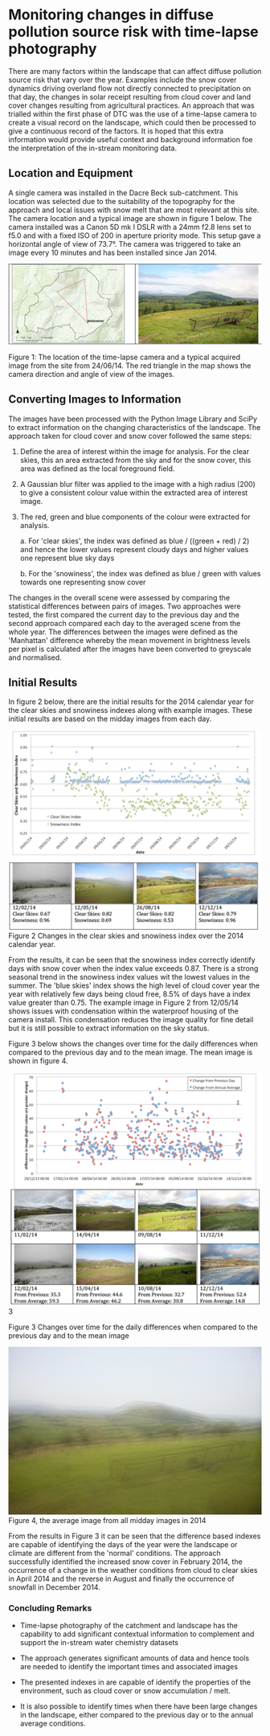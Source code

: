 Monitoring changes in diffuse pollution source risk with time-lapse photography
===============================================================================

There are many factors within the landscape that can affect diffuse pollution source risk that vary over the year. Examples include the snow cover dynamics driving overland flow not directly connected to precipitation on that day, the changes in solar receipt resulting from
cloud cover and land cover changes resulting from agricultural
practices. An approach that was trialled within the first phase of DTC
was the use of a time-lapse camera to create a visual record on the
landscape, which could then be processed to give a continuous record of
the factors. It is hoped that this extra information would provide
useful context and background information foe the interpretation of the
in-stream monitoring data.

Location and Equipment
----------------------

A single camera was installed in the Dacre Beck sub-catchment. This
location was selected due to the suitability of the topography for the
approach and local issues with snow melt that are most relevant at this
site. The camera location and a typical image are shown in figure 1
below. The camera installed was a Canon 5D mk I DSLR with a 24mm f2.8
lens set to f5.0 and with a fixed ISO of 200 in aperture priority mode.
This setup gave a horizontal angle of view of 73.7°. The camera was
triggered to take an image every 10 minutes and has been installed since
Jan 2014.

  ![](TimeLapseDTC-Figure01.png)

Figure 1: The location of the time-lapse camera and a typical acquired
image from the site from 24/06/14. The red triangle in the map shows the
camera direction and angle of view of the images.

Converting Images to Information
--------------------------------

The images have been processed with the Python Image Library and SciPy
to extract information on the changing characteristics of the landscape.
The approach taken for cloud cover and snow cover followed the same
steps:

1.  Define the area of interest within the image for analysis. For the
    clear skies, this an area extracted from the sky and for the snow
    cover, this area was defined as the local foreground field.

2.  A Gaussian blur filter was applied to the image with a high
    radius (200) to give a consistent colour value within the extracted
    area of interest image.

3.  The red, green and blue components of the colour were extracted for
    analysis.

    a.  For 'clear skies', the index was defined as blue / ((green +
        red) / 2) and hence the lower values represent cloudy days and
        higher values one represent blue sky days

    b.  For the 'snowiness', the index was defined as blue / green with
        values towards one representing snow cover

The changes in the overall scene were assessed by comparing the
statistical differences between pairs of images. Two approaches were
tested, the first compared the current day to the previous day and the
second approach compared each day to the averaged scene from the whole
year. The differences between the images were defined as the 'Manhattan'
difference whereby the mean movement in brightness levels per pixel is
calculated after the images have been converted to greyscale and
normalised.

Initial Results
---------------

In figure 2 below, there are the initial results for the 2014 calendar
year for the clear skies and snowiness indexes along with example
images. These initial results are based on the midday images from each
day.

![](TimeLapseDTC-Figure02.png)
Figure 2 Changes in the clear skies and snowiness index over the 2014 calendar year.

From the results, it can be seen that the snowiness index correctly
identify days with snow cover when the index value exceeds 0.87. There
is a strong seasonal trend in the snowiness index values wit the lowest
values in the summer. The 'blue skies' index shows the high level of
cloud cover year the year with relatively few days being cloud free, 8.5% of days have a index value greater than 0.75. The example image in Figure 2 from 12/05/14 shows issues with condensation within the
waterproof housing of the camera install. This condensation reduces the
image quality for fine detail but it is still possible to extract
information on the sky status.

Figure 3 below shows the changes over time for the daily differences
when compared to the previous day and to the mean image. The mean image
is shown in figure 4.

![](TimeLapseDTC-Figure03.png) 3

Figure 3 Changes over time for the daily differences when compared to
the previous day and to the mean image

![](TimeLapseDTC-Figure04.png)
Figure 4, the average image from all midday images in 2014

From the results in Figure 3 it can be seen that the difference based
indexes are capable of identifying the days of the year were the
landscape or climate are different from the 'normal' conditions. The
approach successfully identified the increased snow cover in February
2014, the occurrence of a change in the weather conditions from cloud to
clear skies in April 2014 and the reverse in August and finally the
occurrence of snowfall in December 2014.

### Concluding Remarks

-   Time-lapse photography of the catchment and landscape has the capability to add significant contextual information to complement and support the in-stream water chemistry datasets

-   The approach generates significant amounts of data and hence tools are needed to identify the important times and associated images

-   The presented indexes in are capable of identify the properties of the environment, such as cloud cover or snow accumulation / melt.

-   It is also possible to identify times when there have been large changes in the landscape, either compared to the previous day or to the annual average conditions.
